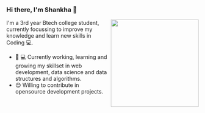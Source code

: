 ### Hi there, I'm Shankha 👋

<img align='right' src="https://i.imgur.com/NMwCkBq.gif" width="230">

I'm a 3rd year Btech college student, currently focussing to improve my knowledge and learn new skills in Coding 💻. 
   
- 👨 💻 Currently working, learning and growing my skillset in web development, data science and data structures and algorithms.
- 😊 Willing to contribute in opensource development projects.

